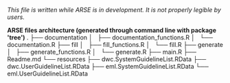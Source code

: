 _This file is written while ARSE is in development. It is not properly legible by users._

**ARSE files architecture (generated through command line with package 'tree')**
.
├── documentation
│   ├── documentation_functions.R
│   └── documentation.R
├── fill
│   ├── fill_functions.R
│   └── fill.R
├── generate
│   ├── generate_functions.R
│   └── generate.R
├── main.R
├── Readme.md
└── resources
    ├── dwc.SystemGuidelineList.RData
    ├── dwc.UserGuidelineList.RData
    ├── eml.SystemGuidelineList.RData
    └── eml.UserGuidelineList.RData
